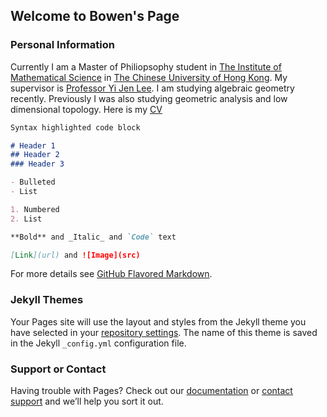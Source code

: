 ## Welcome to Bowen's Page

### Personal Information
Currently I am a Master of Philiopsophy student in [The Institute of Mathematical Science](http://www.ims.cuhk.edu.hk/) in [The Chinese University of Hong Kong](https://www.cuhk.edu.hk/chinese/index.html). My supervisor is [Professor Yi Jen Lee](https://www.math.cuhk.edu.hk/people/academic-staff/yjlee). I am studying algebraic geometry recently. Previously I was also studying geometric analysis and low dimensional topology. Here is my [CV](https://drive.google.com/file/d/14scmplRmx3vVwiMnxwPpai2NSWY3WYTa/view?usp=sharing)


```markdown
Syntax highlighted code block

# Header 1
## Header 2
### Header 3

- Bulleted
- List

1. Numbered
2. List

**Bold** and _Italic_ and `Code` text

[Link](url) and ![Image](src)
```

For more details see [GitHub Flavored Markdown](https://guides.github.com/features/mastering-markdown/).

### Jekyll Themes

Your Pages site will use the layout and styles from the Jekyll theme you have selected in your [repository settings](https://github.com/mathbwdai/mathbwdai.github.io/settings/pages). The name of this theme is saved in the Jekyll `_config.yml` configuration file.

### Support or Contact

Having trouble with Pages? Check out our [documentation](https://docs.github.com/categories/github-pages-basics/) or [contact support](https://support.github.com/contact) and we’ll help you sort it out.
